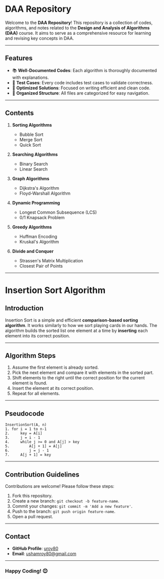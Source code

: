 # DAA Repository

Welcome to the **DAA Repository**! This repository is a collection of codes, algorithms, and notes related to the **Design and Analysis of Algorithms (DAA)** course. It aims to serve as a comprehensive resource for learning and revising key concepts in DAA.

---

## Features

- 📚 **Well-Documented Codes**: Each algorithm is thoroughly documented with explanations.
- 🧪 **Test Cases**: Every code includes test cases to validate correctness.
- 🚀 **Optimized Solutions**: Focused on writing efficient and clean code.
- 📂 **Organized Structure**: All files are categorized for easy navigation.

---

## Contents

1. **Sorting Algorithms**
   - Bubble Sort
   - Merge Sort
   - Quick Sort

2. **Searching Algorithms**
   - Binary Search
   - Linear Search

3. **Graph Algorithms**
   - Dijkstra's Algorithm
   - Floyd-Warshall Algorithm

4. **Dynamic Programming**
   - Longest Common Subsequence (LCS)
   - 0/1 Knapsack Problem

5. **Greedy Algorithms**
   - Huffman Encoding
   - Kruskal's Algorithm

6. **Divide and Conquer**
   - Strassen's Matrix Multiplication
   - Closest Pair of Points

---

# Insertion Sort Algorithm

## Introduction
Insertion Sort is a simple and efficient **comparison-based sorting algorithm**. It works similarly to how we sort playing cards in our hands. The algorithm builds the sorted list one element at a time by **inserting** each element into its correct position.

---

## Algorithm Steps
1. Assume the first element is already sorted.
2. Pick the next element and compare it with elements in the sorted part.
3. Shift elements to the right until the correct position for the current element is found.
4. Insert the element at its correct position.
5. Repeat for all elements.

---

## Pseudocode
```plaintext
InsertionSort(A, n)
1. for i = 1 to n-1
2.     key = A[i]
3.     j = i - 1
4.     while j >= 0 and A[j] > key
5.         A[j + 1] = A[j]
6.         j = j - 1
7.     A[j + 1] = key

```

---


## Contribution Guidelines

Contributions are welcome! Please follow these steps:

1. Fork this repository.
2. Create a new branch: `git checkout -b feature-name`.
3. Commit your changes: `git commit -m 'Add a new feature'`.
4. Push to the branch: `git push origin feature-name`.
5. Open a pull request.

---

## Contact

- **GitHub Profile**: [uroy80](https://github.com/uroy80)
- **Email**: ushamroy80@gmail.com

---

### Happy Coding! 😊
